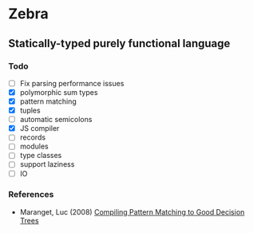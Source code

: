 # Zebra

## Statically-typed purely functional language

### Todo

- [ ] Fix parsing performance issues
- [x] polymorphic sum types
- [x] pattern matching
- [x] tuples
- [ ] automatic semicolons
- [x] JS compiler
- [ ] records
- [ ] modules
- [ ] type classes
- [ ] support laziness
- [ ] IO

### References

- Maranget, Luc (2008) [Compiling Pattern Matching to Good Decision Trees](http://moscova.inria.fr/~maranget/papers/ml05e-maranget.pdf)
